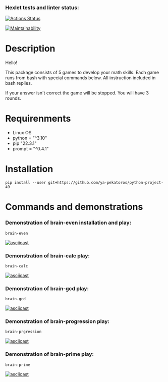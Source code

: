 ### Hexlet tests and linter status:
[![Actions Status](https://github.com/ya-pekatoros/python-project-49/workflows/hexlet-check/badge.svg)](https://github.com/ya-pekatoros/python-project-49/actions)

[![Maintainability](https://api.codeclimate.com/v1/badges/13042ca6a604e18dfbc9/maintainability)](https://codeclimate.com/github/ya-pekatoros/python-project-49/maintainability)

# Description

Hello!

This package consists of 5 games to develop your math skills. Each game runs from bash with special commands below. All instruction included in bash replies.

If your answer isn't correct the game will be stopped. You will have 3 rounds.

# Requirenments

* Linux OS
* python = "^3.10"
* pip "22.3.1"
* prompt = "^0.4.1"

# Installation

    pip install --user git+https://github.com/ya-pekatoros/python-project-49

# Commands and demonstrations

### Demonstration of brain-even installation and play:

    brain-even  
[![asciicast](https://asciinema.org/a/536099.svg)](https://asciinema.org/a/536099)

### Demonstration of brain-calc play:

    brain-calc 
[![asciicast](https://asciinema.org/a/536410.svg)](https://asciinema.org/a/536410)

### Demonstration of brain-gcd play:

    brain-gcd
[![asciicast](https://asciinema.org/a/536718.svg)](https://asciinema.org/a/536718)

### Demonstration of brain-progression play:

    brain-prgression
[![asciicast](https://asciinema.org/a/537109.svg)](https://asciinema.org/a/537109)

### Demonstration of brain-prime play:

    brain-prime
[![asciicast](https://asciinema.org/a/537160.svg)](https://asciinema.org/a/537160)